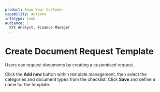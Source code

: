 ```yaml
---
product: Know Your Customer
capability: actions
infotype: task
audience: |
  KYC Analyst, Finance Manager
---
```


# Create Document Request Template

Users can request documents by creating a customised request.

Click the **Add new** button within template management, then select the categories and document types from the checklist. Click **Save** and define a name for the template.

